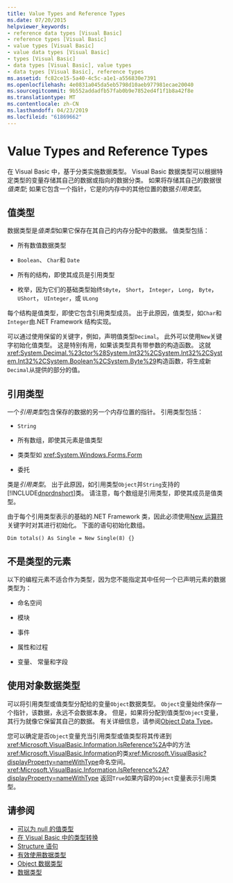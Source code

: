 ```yaml
---
title: Value Types and Reference Types
ms.date: 07/20/2015
helpviewer_keywords:
- reference data types [Visual Basic]
- reference types [Visual Basic]
- value types [Visual Basic]
- value data types [Visual Basic]
- types [Visual Basic]
- data types [Visual Basic], value types
- data types [Visual Basic], reference types
ms.assetid: fc82ce15-5a40-4c5c-a1e1-a556830e7391
ms.openlocfilehash: 4e0831a045da5eb5798d10aeb977981ecae20040
ms.sourcegitcommit: 9b552addadfb57fab0b9e7852ed4f1f1b8a42f8e
ms.translationtype: MT
ms.contentlocale: zh-CN
ms.lasthandoff: 04/23/2019
ms.locfileid: "61869662"
---
```

# <a name="value-types-and-reference-types"></a>Value Types and Reference Types
在 Visual Basic 中，基于分类实施数据类型。 Visual Basic 数据类型可以根据特定类型的变量存储其自己的数据或指向的数据分类。 如果将存储其自己的数据很*值类型*; 如果它包含一个指针，它是的内存中的其他位置的数据*引用类型*。  
  
## <a name="value-types"></a>值类型  
 数据类型是*值类型*如果它保存在其自己的内存分配中的数据。 值类型包括：  
  
-   所有数值数据类型  
  
-   `Boolean`、 `Char`和 `Date`  
  
-   所有的结构，即使其成员是引用类型  
  
-   枚举，因为它们的基础类型始终`SByte`， `Short`， `Integer`， `Long`， `Byte`， `UShort`， `UInteger`，或 `ULong`  
  
 每个结构是值类型，即使它包含引用类型成员。 出于此原因，值类型，如`Char`和`Integer`由.NET Framework 结构实现。  
  
 可以通过使用保留的关键字，例如，声明值类型`Decimal`。 此外可以使用`New`关键字初始化值类型。 这是特别有用，如果该类型具有带参数的构造函数。 这就<xref:System.Decimal.%23ctor%28System.Int32%2CSystem.Int32%2CSystem.Int32%2CSystem.Boolean%2CSystem.Byte%29>构造函数，将生成新`Decimal`从提供的部分的值。  
  
## <a name="reference-types"></a>引用类型  
 一个*引用类型*包含保存的数据的另一个内存位置的指针。 引用类型包括：  
  
-   `String`  
  
-   所有数组，即使其元素是值类型  
  
-   类类型如 <xref:System.Windows.Forms.Form>  
  
-   委托  
  
 类是*引用类型*。 出于此原因，如引用类型`Object`并`String`支持的[!INCLUDE[dnprdnshort](~/includes/dnprdnshort-md.md)]类。 请注意，每个数组是引用类型，即使其成员是值类型。  
  
 由于每个引用类型表示的基础的.NET Framework 类，因此必须使用[New 运算符](../../../../visual-basic/language-reference/operators/new-operator.md)关键字时对其进行初始化。 下面的语句初始化数组。  
  
```  
Dim totals() As Single = New Single(8) {}  
```  
  
## <a name="elements-that-are-not-types"></a>不是类型的元素  
 以下的编程元素不适合作为类型，因为您不能指定其中任何一个已声明元素的数据类型为：  
  
-   命名空间  
  
-   模块  
  
-   事件  
  
-   属性和过程  
  
-   变量、 常量和字段  
  
## <a name="working-with-the-object-data-type"></a>使用对象数据类型  
 可以将引用类型或值类型分配给的变量`Object`数据类型。 `Object`变量始终保存一个指针，该数据，永远不会数据本身。 但是，如果将分配到值类型`Object`变量，其行为就像它保留其自己的数据。 有关详细信息，请参阅[Object Data Type](../../../../visual-basic/language-reference/data-types/object-data-type.md)。  
  
 您可以确定是否`Object`变量充当引用类型或值类型将其传递到<xref:Microsoft.VisualBasic.Information.IsReference%2A>中的方法<xref:Microsoft.VisualBasic.Information>的类<xref:Microsoft.VisualBasic?displayProperty=nameWithType>命名空间。 <xref:Microsoft.VisualBasic.Information.IsReference%2A?displayProperty=nameWithType> 返回`True`如果内容的`Object`变量表示引用类型。  
  
## <a name="see-also"></a>请参阅

- [可以为 null 的值类型](../../../../visual-basic/programming-guide/language-features/data-types/nullable-value-types.md)
- [在 Visual Basic 中的类型转换](../../../../visual-basic/programming-guide/language-features/data-types/type-conversions.md)
- [Structure 语句](../../../../visual-basic/language-reference/statements/structure-statement.md)
- [有效使用数据类型](../../../../visual-basic/programming-guide/language-features/data-types/efficient-use-of-data-types.md)
- [Object 数据类型](../../../../visual-basic/language-reference/data-types/object-data-type.md)
- [数据类型](../../../../visual-basic/programming-guide/language-features/data-types/index.md)
